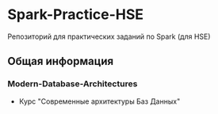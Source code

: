 # Spark-Practice-HSE
Репозиторий для практических заданий по Spark (для HSE)

## Общая информация
### Modern-Database-Architectures
* Курс "Современные архитектуры Баз Данных"
